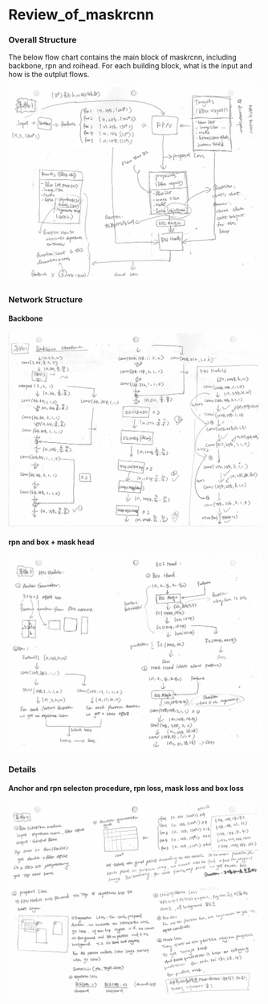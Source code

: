 # Review_of_maskrcnn

### Overall Structure
The below flow chart contains the main block of maskrcnn, including backbone, rpn and roihead. For each building block, what is the input and how is the outplut flows.

![alt text](https://github.com/MaureenZOU/Review_of_maskrcnn/blob/master/Building_block.png)

### Network Structure

#### Backbone

![alt text](https://github.com/MaureenZOU/Review_of_maskrcnn/blob/master/backbone.png)

#### rpn and box + mask head

![alt text](https://github.com/MaureenZOU/Review_of_maskrcnn/blob/master/rpn_head.png)

### Details
#### Anchor and rpn selecton procedure, rpn loss, mask loss and box loss
![alt text](https://github.com/MaureenZOU/PhD_Year1_Study_Notes/blob/master/maskrcnn_review/maskrcnn4.jpg)


